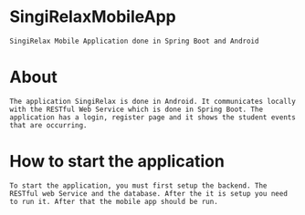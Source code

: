 # SingiRelaxMobileApp
	SingiRelax Mobile Application done in Spring Boot and Android

# About
	The application SingiRelax is done in Android. It communicates locally with the RESTful Web Service which is done in Spring Boot. The application has a login, register page and it shows the student events that are occurring. 

# How to start the application
	To start the application, you must first setup the backend. The RESTful web Service and the database. After the it is setup you need to run it. After that the mobile app should be run.
